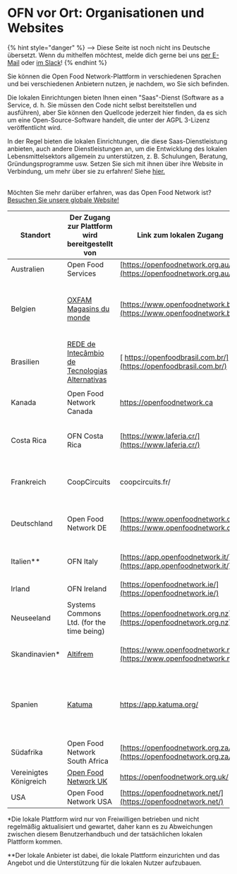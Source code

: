 # OFN vor Ort: Organisationen und Websites

{% hint style="danger" %}
<img src="https://firebasestorage.googleapis.com/v0/b/gitbook-28427.appspot.com/o/assets%2F-L9rgk4wEweX_zxXIzmW%2F-LpeYcYHvFT89zDzVlG4%2F-LpeZq2i0oaAbNYfYfu5%2FCapture%20du%202019-09-26%2000-38-19.png?alt=media&#x26;token=aef3eea2-4d60-4d24-99ec-6edbda36b45c" alt="" data-size="line">-->​<img src="https://firebasestorage.googleapis.com/v0/b/gitbook-28427.appspot.com/o/assets%2F-L9rgk4wEweX_zxXIzmW%2F-MdHZQzZkj-9uNA4c3qD%2F-MdIF6yxdsNWC5BK3awW%2FFlagge%20Deutschland.jpg?alt=media&#x26;token=9bbe895b-2aa1-40da-8221-01fb74558b92" alt="" data-size="line"> Diese Seite ist noch nicht ins Deutsche übersetzt. Wenn du mithelfen möchtest, melde dich gerne bei uns [per E-Mail](mailto:konrad@openfoodnetwork.de) oder [im Slack](https://join.slack.com/t/openfoodnetwork/shared\_invite/zt-9sjkjdlu-r02kUMP1zbrTgUhZhYPF\~A)!
{% endhint %}

Sie können die Open Food Network-Plattform in verschiedenen Sprachen und bei verschiedenen Anbietern nutzen, je nachdem, wo Sie sich befinden.

Die lokalen Einrichtungen bieten Ihnen einen "Saas"-Dienst (Software as a Service, d. h. Sie müssen den Code nicht selbst bereitstellen und ausführen), aber Sie können den Quellcode jederzeit hier finden, da es sich um eine Open-Source-Software handelt, die unter der AGPL 3-Lizenz veröffentlicht wird.

In der Regel bieten die lokalen Einrichtungen, die diese Saas-Dienstleistung anbieten, auch andere Dienstleistungen an, um die Entwicklung des lokalen Lebensmittelsektors allgemein zu unterstützen, z. B. Schulungen, Beratung, Gründungsprogramme usw. Setzen Sie sich mit ihnen über ihre Website in Verbindung, um mehr über sie zu erfahren! Siehe [hier.](https://openfoodnetwork.org/find-your-local-open-food-network/)

\
Möchten Sie mehr darüber erfahren, was das Open Food Network ist? [Besuchen Sie unsere globale Website!](https://openfoodnetwork.org/)

| Standort                | Der Zugang zur Plattform wird bereitgestellt von                                                                         | Link zum lokalen Zugang                                             | Von der lokalen Plattform angebotene Sprachen                         |
| ----------------------- | ------------------------------------------------------------------------------------------------------------------------ | ------------------------------------------------------------------- | --------------------------------------------------------------------- |
| Australien              | Open Food Services                                                                                                       | [https://openfoodnetwork.org.au/](https://openfoodnetwork.org.au/)  | Englisch                                                              |
| Belgien                 | [OXFAM Magasins du monde](https://www.oxfammagasinsdumonde.be/acheter-equitable/open-food-network-belgium/#.XYoOOvfgo5k) | [https://www.openfoodnetwork.be](https://www.openfoodnetwork.be)    | <p>Französisch<br>Deutsch<br>Englisch </p><p>Dutsch</p>              |
| Brasilien               | [REDE de Intecâmbio de Tecnologias Alternativas](http://redemg.org.br/)                                                  | [ https://openfoodbrasil.com.br/](https://openfoodbrasil.com.br/)   | Portugiesisch                                                         |
| Kanada                  | Open Food Network Canada                                                                                                 | [https://openfoodnetwork.ca ](https://openfoodnetwork.ca)           | <p>Englisch<br>Französisch</p>                                       |
| Costa Rica              | OFN Costa Rica                                                                                                           | [https://www.laferia.cr/](https://www.laferia.cr/)                  | <p>Spanisch</p><p>Englisch</p>                                        |
| Frankreich              | CoopCircuits                                                                                                             | coopcircuits.fr/                                                    | <p>Französisch</p><p>Italienisch</p>                                  |
| Deutschland             | Open Food Network DE                                                                                                     | [https://www.openfoodnetwork.de](https://www.openfoodnetwork.de)    | <p>Deutsch</p><p>Englisch</p>                                         |
| Italien\*\*             | OFN Italy                                                                                                                | [https://app.openfoodnetwork.it/](https://app.openfoodnetwork.it/)  | <p>Italienisch<br>Englisch</p>                                        |
| Irland                  | OFN Ireland                                                                                                              | [https://openfoodnetwork.ie/](https://openfoodnetwork.ie/)          | Englisch                                                              |
| Neuseeland              | Systems Commons Ltd. (for the time being)                                                                                | [https://openfoodnetwork.org.nz](https://openfoodnetwork.org.nz)    | Englisch                                                              |
| Skandinavien\*          | [Altifrem](https://altifrem.wordpress.com/)                                                                              | [https://www.openfoodnetwork.no/](https://www.openfoodnetwork.no/)  | <p>Norwegisch<br>Schwedisch</p>                                       |
| Spanien                 | [Katuma](http://katuma.org/)                                                                                             | [https://app.katuma.org/ ](https://app.katuma.org/)                 | <p>Castellano</p><p>Katalanisch<br>Portugisisch</p><p>Italienisch</p> |
| Südafrika              | Open Food Network South Africa                                                                                           | [https://openfoodnetwork.org.za/](https://openfoodnetwork.org.za/)  | Englisch                                                              |
| Vereinigtes Königreich | [Open Food Network UK](https://about.openfoodnetwork.org.uk/)                                                            | [https://openfoodnetwork.org.uk/ ](https://openfoodnetwork.org.uk/) | Englisch                                                              |
| USA                     | Open Food Network USA                                                                                                    | [https://openfoodnetwork.net/](https://openfoodnetwork.net/)        | Englisch                                                              |

\*Die lokale Plattform wird nur von Freiwilligen betrieben und nicht regelmäßig aktualisiert und gewartet, daher kann es zu Abweichungen zwischen diesem Benutzerhandbuch und der tatsächlichen lokalen Plattform kommen.

\*\*Der lokale Anbieter ist dabei, die lokale Plattform einzurichten und das Angebot und die Unterstützung für die lokalen Nutzer aufzubauen.
